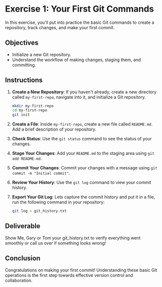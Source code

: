 # Exercise 1: Your First Git Commands

In this exercise, you'll put into practice the basic Git commands to create a repository, track changes, and make your first commit.

## Objectives

- Initialize a new Git repository.
- Understand the workflow of making changes, staging them, and committing.

## Instructions

1. **Create a New Repository**: If you haven't already, create a new directory called `my-first-repo`, navigate into it, and initialize a Git repository.

    ```bash
    mkdir my-first-repo
    cd my-first-repo
    git init
    ```

2. **Create a File**: Inside `my-first-repo`, create a new file called `README.md`. Add a brief description of your repository.

3. **Check Status**: Use the `git status` command to see the status of your changes.

4. **Stage Your Changes**: Add your `README.md` to the staging area using `git add README.md`.

5. **Commit Your Changes**: Commit your changes with a message using `git commit -m "Initial commit"`.

6. **Review Your History**: Use the `git log` command to view your commit history.

7. **Export Your Git Log**: Lets capture the commit history and put it in a file, run the following command in your repository:

    ```bash
    git log > git_history.txt
    ```

## Deliverable

Show Me, Gary or Tom your git_history.txt to verify everything went smoothly or call us over if something looks wrong!

## Conclusion

Congratulations on making your first commit! Understanding these basic Git operations is the first step towards effective version control and collaboration.
